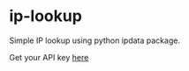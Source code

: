 # ip-lookup
Simple IP lookup using python ipdata package.

Get your API key [here](https://ipdata.co)
